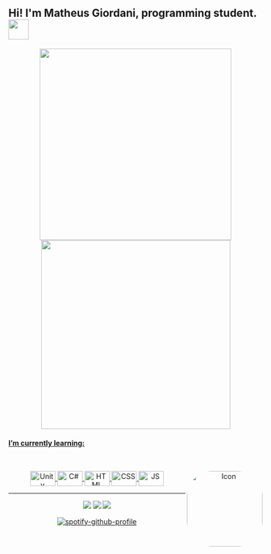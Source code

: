 ## Hi! I'm Matheus Giordani, programming student. <img src="https://media.giphy.com/media/VgCDAzcKvsR6OM0uWg/giphy.gif" width="40"> 

  <p align = "center">
  <a href="https://github.com/MatheusGiordaniii">
  <img src="https://github-readme-stats.vercel.app/api?username=MatheusGiordaniii&show_icons=true&theme=dracula&include_all_commits=true&count_private=true" width = 380/>
  <img src="https://github-readme-stats.vercel.app/api/top-langs/?username=MatheusGiordaniii&layout=compact&langs_count=7&theme=dracula" width = 375 /> 
  </p>
  
#### I’m currently learning:

  ##
  
<div align="center"><br>
  <img align="center" alt="Unity" height="30" width="50" src="https://cdn.jsdelivr.net/gh/devicons/devicon/icons/unity/unity-original.svg">
  <img align="center" alt="C#" height="30" width="50" src="https://cdn.jsdelivr.net/gh/devicons/devicon/icons/csharp/csharp-original.svg"> 
  <img align="center" alt="HTML" height="30" width="50" src="https://cdn.jsdelivr.net/gh/devicons/devicon/icons/html5/html5-original.svg">
  <img align="center" alt="CSS" height="30" width="50" src="https://cdn.jsdelivr.net/gh/devicons/devicon/icons/css3/css3-original.svg">
  <img align="center" alt="JS" height="30" width="50" src="https://cdn.jsdelivr.net/gh/devicons/devicon/icons/javascript/javascript-original.svg">
  <img align="right" alt="Icon" height="150" width="150" style="border-radius:50px;" src="https://github.com/Rishit-dagli/Rishit-dagli/blob/master/images/octocat-anime.gif">
</div>

---
 
<div align="center"> 
  <a href = "mailto:matheusgiordaniii@gmail.com"><img src="https://img.shields.io/badge/-Gmail-%23333?style=for-the-badge&logo=gmail&logoColor=white" target="_blank"></a>
  <a href="https://www.linkedin.com/in/matheus-giordani-a8914a244/" target="_blank"><img src="https://img.shields.io/badge/-LinkedIn-%230077B5?style=for-the-badge&logo=linkedin&logoColor=white" target="_blank"></a>
  <a href="https://open.spotify.com/user/21jmiee5vnujkw27gnpgjxayy?si=17387748cdb94faf" target="_blank"><img src="https://img.shields.io/badge/Spotify-1ED760?&style=for-the-badge&logo=spotify&logoColor=white"></a>
  
<!--  <a href = ""><img src="https://img.shields.io/badge/website-000000?style=for-the-badge&logo=About.me&logoColor=white"></a> 
      <a href = ""><img src="https://img.shields.io/badge/bio.link-000000%7D?style=for-the-badge&logo=biolink&logoColor=white" target="_blank"></a> -->
  
  [![spotify-github-profile](https://spotify-github-profile.vercel.app/api/view?uid=21jmiee5vnujkw27gnpgjxayy&cover_image=true&theme=novatorem&bar_color=53b14f&bar_color_cover=false)](https://www.deezer.com/us/playlist/10744047162)
  
</div>
  
  
  
